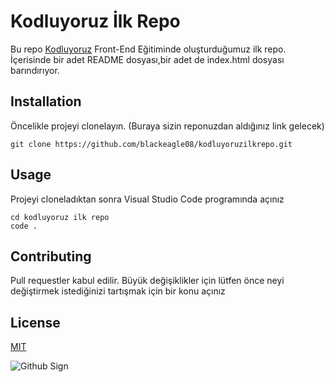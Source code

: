 # Kodluyoruz İlk Repo
Bu repo [Kodluyoruz](www.kodluyoruz.org) Front-End Eğitiminde oluşturduğumuz ilk repo. İçerisinde bir adet README dosyası,bir adet de index.html dosyası barındırıyor.

## Installation 
Öncelikle projeyi clonelayın. (Buraya sizin reponuzdan aldığınız link gelecek)

```git clone https://github.com/blackeagle08/kodluyoruzilkrepo.git ```

## Usage
Projeyi cloneladıktan sonra Visual Studio Code programında açınız

```
cd kodluyoruz ilk repo 
code .
```
## Contributing
Pull requestler kabul edilir. Büyük değişiklikler için lütfen önce neyi değiştirmek istediğinizi tartışmak için bir konu açınız

## License
[MIT](https://choosealicense.com/licenses/mit/)

![Github Sign](https://pbs.twimg.com/profile_images/1414990564408262661/r6YemvF9_400x400.jpg)
